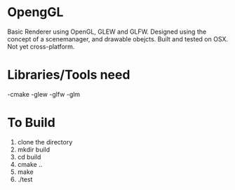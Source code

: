 # OpengGL

Basic Renderer using OpenGL, GLEW and GLFW. Designed using the concept of a scenemanager, and drawable obejcts. Built and tested on OSX. Not yet cross-platform.

# Libraries/Tools need

-cmake
-glew
-glfw
-glm


# To Build

1. clone the directory
2. mkdir build
3. cd build
4. cmake .. 
5. make
6. ./test
